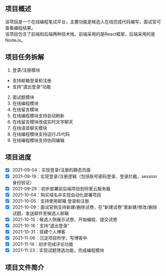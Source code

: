 ## 项目概述
该项目是一个在线编程笔试平台，主要功能是候选人在线完成代码编写，面试官可查看编程结果。  
该项目包含了前端和后端两种技术栈，前端采用的是React框架，后端采用的是NodeJs。
## 项目任务拆解
1. 登录/注册模块
- 支持邮箱登录和注册
- 支持“退出登录”功能
2. 面试题模块
3. 在线编程模块
4. 在线留言模块
5. 在线编程模块支持自动刷新
6. 在线留言模块改成实时文字聊天
7. 在线语音聊天模块
8. 在线编程模块支持运行JS代码
9.  在线编程模块支持协同编辑
## 项目进度
- [x] 2021-09-04：实现登录/注册的静态页面
- [x] 2021-09-19：实现登录/注册逻辑（包括账号密码登录、登录拦截，session 身份验证）
- [x] 2021-09-29：初步部署前后端项目到阿里云服务器
- [x] 2021-10-04：购买域名并实现自动化部署项目
- [x] 2021-10-05：支持使用邮箱 登录和注册
- [x] 2021-10-09：面试官侧支持新建/删除试卷，在“新建试卷”里新建/修改/删除试题，发送邮件至候选人邮箱
- [x] 2021-10-15：候选人侧展示试卷、开始编程、提交试卷
- [x] 2021-10-16：支持“退出登录”
- [x] 2021-10-31：搭建个人博客
- [x] 2021-11-06：沉淀项目所学，写博客中
- [x] 2021-11-14：初步完成评论功能
- [x] 2021-11-23：实现试题筛选功能，完成编程模块 
## 项目文件简介
